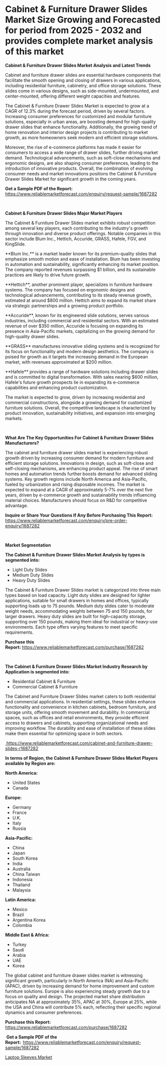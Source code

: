 <p><h1>Cabinet & Furniture Drawer Slides Market Size Growing and Forecasted for period from 2025 - 2032 and provides complete market analysis of this market</h1></p><p><strong>Cabinet & Furniture Drawer Slides Market Analysis and Latest Trends</strong></p>
<p><p>Cabinet and furniture drawer slides are essential hardware components that facilitate the smooth opening and closing of drawers in various applications, including residential furniture, cabinetry, and office storage solutions. These slides come in various designs, such as side-mounted, undermounted, and center-mounted, offering different weight capacities and features.</p><p>The Cabinet & Furniture Drawer Slides Market is expected to grow at a CAGR of 12.3% during the forecast period, driven by several factors. Increasing consumer preferences for customized and modular furniture solutions, especially in urban areas, are boosting demand for high-quality drawer slides that enhance functionality. Additionally, the growing trend of home renovation and interior design projects is contributing to market growth, as more homeowners seek modern and efficient storage solutions. </p><p>Moreover, the rise of e-commerce platforms has made it easier for consumers to access a wide range of drawer slides, further driving market demand. Technological advancements, such as soft-close mechanisms and ergonomic designs, are also shaping consumer preferences, leading to the introduction of innovative products. Overall, the combination of evolving consumer needs and market innovations positions the Cabinet & Furniture Drawer Slides Market for significant growth in the coming years.</p></p>
<p><strong>Get a Sample PDF of the Report:&nbsp;</strong> <a href="https://www.reliablemarketforecast.com/enquiry/request-sample/1687282?utm_campaign=1903&utm_medium=2&utm_source=Github&utm_content=ia&utm_term=05022025&utm_id=cabinet-furniture-drawer-slides">https://www.reliablemarketforecast.com/enquiry/request-sample/1687282</a></p>
<p>&nbsp;</p>
<p><strong>Cabinet & Furniture Drawer Slides Major Market Players</strong></p>
<p><p>The Cabinet & Furniture Drawer Slides market exhibits robust competition among several key players, each contributing to the industry's growth through innovation and diverse product offerings. Notable companies in this sector include Blum Inc., Hettich, Accuride, GRASS, Hafele, FGV, and KingSlide.</p><p>**Blum Inc.** is a market leader known for its premium-quality slides that emphasize smooth motion and ease of installation. Blum has been investing in automation and sustainability, significantly enhancing its market position. The company reported revenues surpassing $1 billion, and its sustainable practices are likely to drive future growth.</p><p>**Hettich**, another prominent player, specializes in furniture hardware systems. The company has focused on ergonomic designs and technological advancements, contributing to its steady revenue growth, estimated at around $800 million. Hettich aims to expand its market share via strategic partnerships and a growing product portfolio.</p><p>**Accuride**, known for its engineered slide solutions, serves various industries, including commercial and residential sectors. With an estimated revenue of over $350 million, Accuride is focusing on expanding its presence in Asia-Pacific markets, capitalizing on the growing demand for high-quality drawer slides.</p><p>**GRASS** manufactures innovative sliding systems and is recognized for its focus on functionality and modern design aesthetics. The company is poised for growth as it targets the increasing demand in the European market, with revenues approximated at $200 million.</p><p>**Hafele** provides a range of hardware solutions including drawer slides and is committed to digital transformation. With sales nearing $600 million, Hafele's future growth prospects lie in expanding its e-commerce capabilities and enhancing product customization.</p><p>The market is expected to grow, driven by increasing residential and commercial constructions, alongside a growing demand for customized furniture solutions. Overall, the competitive landscape is characterized by product innovation, sustainability initiatives, and expansion into emerging markets.</p></p>
<p>&nbsp;</p>
<p><strong>What Are The Key Opportunities For Cabinet & Furniture Drawer Slides Manufacturers?</strong></p>
<p><p>The cabinet and furniture drawer slides market is experiencing robust growth driven by increasing consumer demand for modern furniture and efficient storage solutions. Innovations in design, such as soft-close and self-closing mechanisms, are enhancing product appeal. The rise of smart homes and automation trends further boosts demand for advanced sliding systems. Key growth regions include North America and Asia-Pacific, fueled by urbanization and rising disposable incomes. The market is expected to expand at a CAGR of approximately 5-7% over the next five years, driven by e-commerce growth and sustainability trends influencing material choices. Manufacturers should focus on R&D for competitive advantage.</p></p>
<p><strong>Inquire or Share Your Questions If Any Before Purchasing This Report:</strong> <a href="https://www.reliablemarketforecast.com/enquiry/pre-order-enquiry/1687282?utm_campaign=1903&utm_medium=2&utm_source=Github&utm_content=ia&utm_term=05022025&utm_id=cabinet-furniture-drawer-slides">https://www.reliablemarketforecast.com/enquiry/pre-order-enquiry/1687282</a></p>
<p>&nbsp;</p>
<p><strong>Market Segmentation</strong></p>
<p><strong>The Cabinet & Furniture Drawer Slides Market Analysis by types is segmented into:</strong></p>
<p><ul><li>Light Duty Slides</li><li>Medium Duty Slides</li><li>Heavy Duty Slides</li></ul></p>
<p><p>The Cabinet & Furniture Drawer Slides market is categorized into three main types based on load capacity. Light duty slides are designed for lighter applications, suitable for small drawers in homes and offices, typically supporting loads up to 75 pounds. Medium duty slides cater to moderate weight needs, accommodating weights between 75 and 150 pounds, for larger drawers. Heavy duty slides are built for high-capacity storage, supporting over 150 pounds, making them ideal for industrial or heavy-use environments. Each type offers varying features to meet specific requirements.</p></p>
<p><strong>Purchase this Report:&nbsp;</strong><a href="https://www.reliablemarketforecast.com/purchase/1687282?utm_campaign=1903&utm_medium=2&utm_source=Github&utm_content=ia&utm_term=05022025&utm_id=cabinet-furniture-drawer-slides">https://www.reliablemarketforecast.com/purchase/1687282</a></p>
<p>&nbsp;</p>
<p><strong>The Cabinet & Furniture Drawer Slides Market Industry Research by Application is segmented into:</strong></p>
<p><ul><li>Residential Cabinet & Furniture</li><li>Commercial Cabinet & Furniture</li></ul></p>
<p><p>The Cabinet and Furniture Drawer Slides market caters to both residential and commercial applications. In residential settings, these slides enhance functionality and convenience in kitchen cabinets, bedroom furniture, and storage units, offering smooth movement and durability. In commercial spaces, such as offices and retail environments, they provide efficient access to drawers and cabinets, supporting organizational needs and improving workflow. The durability and ease of installation of these slides make them essential for optimizing space in both sectors.</p></p>
<p><a href="https://www.reliablemarketforecast.com/cabinet-and-furniture-drawer-slides-r1687282?utm_campaign=1903&utm_medium=2&utm_source=Github&utm_content=ia&utm_term=05022025&utm_id=cabinet-furniture-drawer-slides">&nbsp;https://www.reliablemarketforecast.com/cabinet-and-furniture-drawer-slides-r1687282</a></p>
<p><strong>In terms of Region, the Cabinet & Furniture Drawer Slides Market Players available by Region are:</strong></p>
<p>
    <p> <strong> North America: </strong>
        <ul>
            <li>United States</li>
            <li>Canada</li>
        </ul>
        </p> 
    <p> <strong> Europe: </strong>
        <ul>
            <li>Germany</li>
            <li>France</li>
            <li>U.K.</li>
            <li>Italy</li>
            <li>Russia</li>
        </ul>
        </p> 
    <p> <strong> Asia-Pacific: </strong>
        <ul>
            <li>China</li>
            <li>Japan</li>
            <li>South Korea</li>
            <li>India</li>
            <li>Australia</li>
            <li>China Taiwan</li>
            <li>Indonesia</li>
            <li>Thailand</li>
            <li>Malaysia</li>
        </ul>
        </p> 
    <p> <strong> Latin America: </strong>
        <ul>
            <li>Mexico</li>
            <li>Brazil</li>
            <li>Argentina Korea</li>
            <li>Colombia</li>
        </ul>
        </p> 
    <p> <strong> Middle East & Africa: </strong>
        <ul>
            <li>Turkey</li>
            <li>Saudi</li>
            <li>Arabia</li>
            <li>UAE</li>
            <li>Korea</li>
        </ul>
    </p>
    </p>
<p><p>The global cabinet and furniture drawer slides market is witnessing significant growth, particularly in North America (NA) and Asia-Pacific (APAC), driven by increasing demand for home improvement and custom furniture solutions. Europe is also experiencing steady growth due to a focus on quality and design. The projected market share distribution anticipates NA at approximately 35%, APAC at 30%, Europe at 25%, while the USA and China will contribute 5% each, reflecting their specific regional dynamics and consumer preferences.</p></p>
<p><strong>Purchase this Report: </strong><a href="https://www.reliablemarketforecast.com/purchase/1687282?utm_campaign=1903&utm_medium=2&utm_source=Github&utm_content=ia&utm_term=05022025&utm_id=cabinet-furniture-drawer-slides">https://www.reliablemarketforecast.com/purchase/1687282</a></p>
<p>&nbsp;<strong>Get a Sample PDF of the Report:&nbsp;&nbsp;</strong><a href="https://www.reliablemarketforecast.com/enquiry/request-sample/1687282?utm_campaign=1903&utm_medium=2&utm_source=Github&utm_content=ia&utm_term=05022025&utm_id=cabinet-furniture-drawer-slides">https://www.reliablemarketforecast.com/enquiry/request-sample/1687282</a></p>
<p><strong></strong></p>
<p><p><a href="https://github.com/ashepherd82/Market-Research-Report-List-7/blob/main/laptop-sleeves-market.md?utm_campaign=1903&utm_medium=2&utm_source=Github&utm_content=ia&utm_term=05022025&utm_id=cabinet-furniture-drawer-slides">Laptop Sleeves Market</a></p></p>